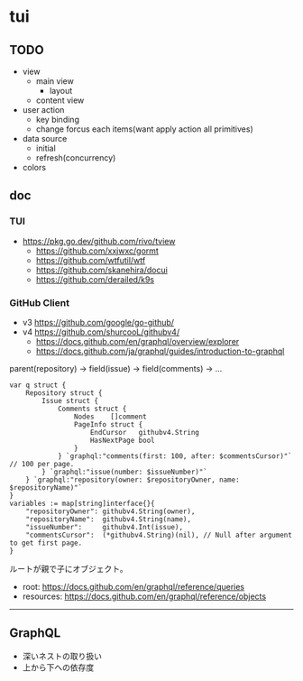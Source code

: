 # tui

## TODO

- view
	- main view
		- layout
	- content view
- user action
  - key binding
  - change forcus each items(want apply action all primitives)
- data source
  - initial
  - refresh(concurrency)
- colors

## doc

### TUI

- https://pkg.go.dev/github.com/rivo/tview
  - https://github.com/xxjwxc/gormt
  - https://github.com/wtfutil/wtf
  - https://github.com/skanehira/docui
  - https://github.com/derailed/k9s

### GitHub Client

- v3 https://github.com/google/go-github/
- v4 https://github.com/shurcooL/githubv4/
  - https://docs.github.com/en/graphql/overview/explorer
  - https://docs.github.com/ja/graphql/guides/introduction-to-graphql

parent(repository) -> field(issue) -> field(comments) -> ...

```golang
var q struct {
	Repository struct {
		Issue struct {
			Comments struct {
				Nodes    []comment
				PageInfo struct {
					EndCursor   githubv4.String
					HasNextPage bool
				}
			} `graphql:"comments(first: 100, after: $commentsCursor)"` // 100 per page.
		} `graphql:"issue(number: $issueNumber)"`
	} `graphql:"repository(owner: $repositoryOwner, name: $repositoryName)"`
}
variables := map[string]interface{}{
	"repositoryOwner": githubv4.String(owner),
	"repositoryName":  githubv4.String(name),
	"issueNumber":     githubv4.Int(issue),
	"commentsCursor":  (*githubv4.String)(nil), // Null after argument to get first page.
}
```

ルートが親で子にオブジェクト。

- root: https://docs.github.com/en/graphql/reference/queries
- resources: https://docs.github.com/en/graphql/reference/objects

---

## GraphQL

- 深いネストの取り扱い
- 上から下への依存度
